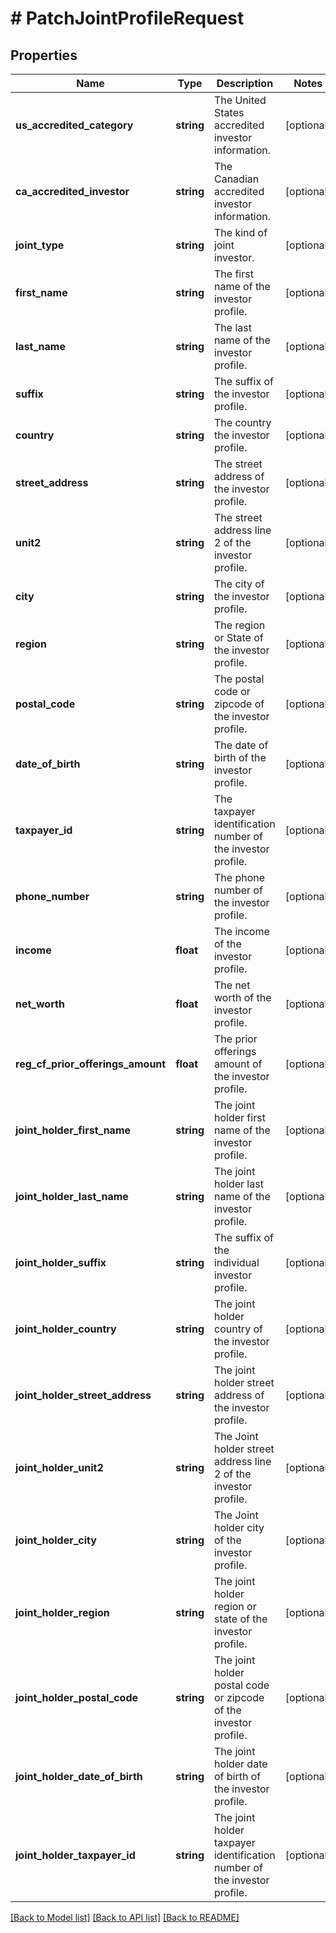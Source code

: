 # # PatchJointProfileRequest

## Properties

Name | Type | Description | Notes
------------ | ------------- | ------------- | -------------
**us_accredited_category** | **string** | The United States accredited investor information. | [optional]
**ca_accredited_investor** | **string** | The Canadian accredited investor information. | [optional]
**joint_type** | **string** | The kind of joint investor. | [optional]
**first_name** | **string** | The first name of the investor profile. | [optional]
**last_name** | **string** | The last name of the investor profile. | [optional]
**suffix** | **string** | The suffix of the investor profile. | [optional]
**country** | **string** | The country the investor profile. | [optional]
**street_address** | **string** | The street address of the investor profile. | [optional]
**unit2** | **string** | The street address line 2 of the investor profile. | [optional]
**city** | **string** | The city of the investor profile. | [optional]
**region** | **string** | The region or State of the investor profile. | [optional]
**postal_code** | **string** | The postal code or zipcode of the investor profile. | [optional]
**date_of_birth** | **string** | The date of birth of the investor profile. | [optional]
**taxpayer_id** | **string** | The taxpayer identification number of the investor profile. | [optional]
**phone_number** | **string** | The phone number of the investor profile. | [optional]
**income** | **float** | The income of the investor profile. | [optional]
**net_worth** | **float** | The net worth of the investor profile. | [optional]
**reg_cf_prior_offerings_amount** | **float** | The prior offerings amount of the investor profile. | [optional]
**joint_holder_first_name** | **string** | The joint holder first name of the investor profile. | [optional]
**joint_holder_last_name** | **string** | The joint holder last name of the investor profile. | [optional]
**joint_holder_suffix** | **string** | The suffix of the individual investor profile. | [optional]
**joint_holder_country** | **string** | The joint holder country of the investor profile. | [optional]
**joint_holder_street_address** | **string** | The joint holder street address of the investor profile. | [optional]
**joint_holder_unit2** | **string** | The Joint holder street address line 2 of the investor profile. | [optional]
**joint_holder_city** | **string** | The Joint holder city of the investor profile. | [optional]
**joint_holder_region** | **string** | The joint holder region or state of the investor profile. | [optional]
**joint_holder_postal_code** | **string** | The joint holder postal code or zipcode of the investor profile. | [optional]
**joint_holder_date_of_birth** | **string** | The joint holder date of birth of the investor profile. | [optional]
**joint_holder_taxpayer_id** | **string** | The joint holder taxpayer identification number of the investor profile. | [optional]

[[Back to Model list]](../../README.md#models) [[Back to API list]](../../README.md#endpoints) [[Back to README]](../../README.md)
